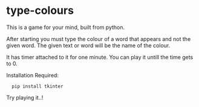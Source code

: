 # type-colours
This is a game for your mind, built from python.

After starting you must type the colour of a word that appears and not the given word. The given text or word will be the name of the colour.

It has timer attached to it for one minute. You can play it untill the time gets to 0.

Installation Required:

      pip install tkinter
      
Try playing it..!
